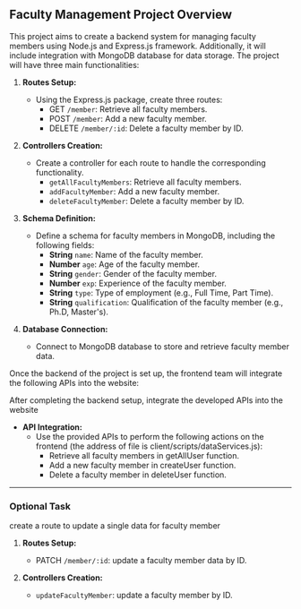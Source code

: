 ## Faculty Management Project Overview

This project aims to create a backend system for managing faculty members using Node.js and Express.js framework. Additionally, it will include integration with MongoDB database for data storage. The project will have three main functionalities:

1. **Routes Setup:**

   - Using the Express.js package, create three routes:
     - GET `/member`: Retrieve all faculty members.
     - POST `/member`: Add a new faculty member.
     - DELETE `/member/:id`: Delete a faculty member by ID.

2. **Controllers Creation:**

   - Create a controller for each route to handle the corresponding functionality.
     - `getAllFacultyMembers`: Retrieve all faculty members.
     - `addFacultyMember`: Add a new faculty member.
     - `deleteFacultyMember`: Delete a faculty member by ID.

3. **Schema Definition:**

   - Define a schema for faculty members in MongoDB, including the following fields:
     - **String** `name`: Name of the faculty member.
     - **Number** `age`: Age of the faculty member.
     - **String** `gender`: Gender of the faculty member.
     - **Number** `exp`: Experience of the faculty member.
     - **String** `type`: Type of employment (e.g., Full Time, Part Time).
     - **String** `qualification`: Qualification of the faculty member (e.g., Ph.D, Master's).

4. **Database Connection:**
   - Connect to MongoDB database to store and retrieve faculty member data.

Once the backend of the project is set up, the frontend team will integrate the following APIs into the website:

After completing the backend setup, integrate the developed APIs into the website

- **API Integration:**
  - Use the provided APIs to perform the following actions on the frontend (the address of file is client/scripts/dataServices.js):
    - Retrieve all faculty members in getAllUser function.
    - Add a new faculty member in createUser function.
    - Delete a faculty member in deleteUser function.

---

### **Optional Task**

create a route to update a single data for faculty member

1. **Routes Setup:**

   - PATCH `/member/:id`: update a faculty member data by ID.

2. **Controllers Creation:**

   - `updateFacultyMember`: update a faculty member by ID.
